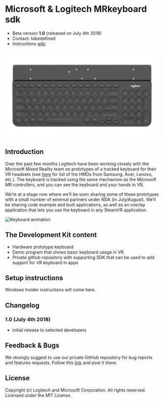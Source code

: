 # Microsoft & Logitech MRkeyboard sdk

- Beta version **1.0** (released on July 4th 2018)
- Contact: tobedefined
- Instructions [wiki](https://github.com/Logitech/logilabs_mrkeyboard_sdk/wiki)

![Keyboard image](/Logitech_MR_Keyboard.png?raw=true)

## Introduction
Over the past few months Logitech have been working closely with the Microsoft Mixed Reality team on prototypes of a tracked keyboard for their VR headsets (see [here](https://www.microsoft.com/en-us/store/collections/vrandmixedrealityheadsets) for list of the HMDs from Samsung, Acer, Lenovo, etc.). The keyboard is tracked using the same mechanism as the Microsoft MR controllers, and you can see the keyboard and your hands in VR.

We’re at a stage now where we’ll be soon sharing some of these prototypes with a small number of external partners under NDA (in July/August). We’ll be sharing code example and built applications, as well as an overlay application that lets you use the keyboard in any SteamVR application.

![Keyboard animation](/Logitech_MR_Keyboard.gif?raw=true)

## The Development Kit content
- Hardware prototype keyboard
- Demo program that shows basic keyboard usage in VR
- Private github repository with supporting SDK that can be used to add support for VR keyboard in apps

## Setup instructions
Windows Insider instructions will come here.

## Changelog
### 1.0 (July 4th 2018)
- initial release to selected developers

## Feedback & Bugs
We strongly suggest to use our private GitHub repository for bug reports and features requests. Follow this [link](https://github.com/Logitech/logilabs_mrkeyboard_sdk/issues) and post it there.

## License
Copyright (c) Logitech and Microsoft Corporation. All rights reserved.
Licensed under the MIT License.
